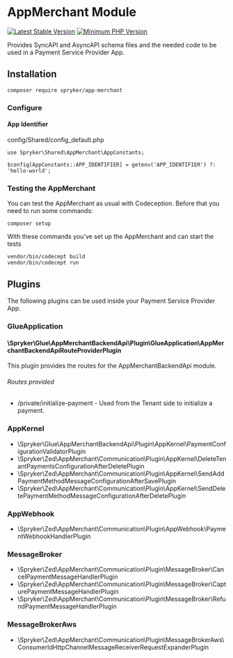 # AppMerchant Module
[![Latest Stable Version](https://poser.pugx.org/spryker/app-merchant/v/stable.svg)](https://packagist.org/packages/spryker/app-merchant)
[![Minimum PHP Version](https://img.shields.io/badge/php-%3E%3D%208.1-8892BF.svg)](https://php.net/)

Provides SyncAPI and AsyncAPI schema files and the needed code to be used in a Payment Service Provider App.

## Installation

```
composer require spryker/app-merchant
```

### Configure

#### App Identifier

config/Shared/config_default.php

```
use Spryker\Shared\AppMerchant\AppConstants;

$config[AppConstants::APP_IDENTIFIER] = getenv('APP_IDENTIFIER') ?: 'hello-world';
```

### Testing the AppMerchant

You can test the AppMerchant as usual with Codeception. Before that you need to run some commands:

```
composer setup
```

With these commands you've set up the AppMerchant and can start the tests

```
vendor/bin/codecept build
vendor/bin/codecept run
```

## Plugins

The following plugins can be used inside your Payment Service Provider App.

### GlueApplication

#### \Spryker\Glue\AppMerchantBackendApi\Plugin\GlueApplication\AppMerchantBackendApiRouteProviderPlugin

This plugin provides the routes for the AppMerchantBackendApi module.


###### Routes provided

- /private/initialize-payment - Used from the Tenant side to initialize a payment.


### AppKernel
- \Spryker\Glue\AppMerchantBackendApi\Plugin\AppKernel\PaymentConfigurationValidatorPlugin
- \Spryker\Zed\AppMerchant\Communication\Plugin\AppKernel\DeleteTenantPaymentsConfigurationAfterDeletePlugin
- \Spryker\Zed\AppMerchant\Communication\Plugin\AppKernel\SendAddPaymentMethodMessageConfigurationAfterSavePlugin
- \Spryker\Zed\AppMerchant\Communication\Plugin\AppKernel\SendDeletePaymentMethodMessageConfigurationAfterDeletePlugin

### AppWebhook
- \Spryker\Zed\AppMerchant\Communication\Plugin\AppWebhook\PaymentWebhookHandlerPlugin

### MessageBroker
- \Spryker\Zed\AppMerchant\Communication\Plugin\MessageBroker\CancelPaymentMessageHandlerPlugin
- \Spryker\Zed\AppMerchant\Communication\Plugin\MessageBroker\CapturePaymentMessageHandlerPlugin
- \Spryker\Zed\AppMerchant\Communication\Plugin\MessageBroker\RefundPaymentMessageHandlerPlugin

### MessageBrokerAws
- \Spryker\Zed\AppMerchant\Communication\Plugin\MessageBrokerAws\ConsumerIdHttpChannelMessageReceiverRequestExpanderPlugin
